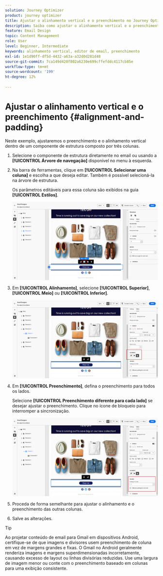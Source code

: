 ```yaml
---
solution: Journey Optimizer
product: journey optimizer
title: Ajustar o alinhamento vertical e o preenchimento no Journey Optimizer
description: Saiba como ajustar o alinhamento vertical e o preenchimento
feature: Email Design
topic: Content Management
role: User
level: Beginner, Intermediate
keywords: alinhamento vertical, editor de email, preenchimento
exl-id: 1e1d90ff-df5d-4432-a63a-a32d0d281d48
source-git-commit: 7ca149d420f802a6230e699cffefddc4117cb85e
workflow-type: tm+mt
source-wordcount: '199'
ht-degree: 12%

---
```


# Ajustar o alinhamento vertical e o preenchimento {#alignment-and-padding}

Neste exemplo, ajustaremos o preenchimento e o alinhamento vertical dentro de um componente de estrutura composto por três colunas.

1. Selecione o componente de estrutura diretamente no email ou usando a **[!UICONTROL Árvore de navegação]** disponível no menu à esquerda.

1. Na barra de ferramentas, clique em **[!UICONTROL Selecionar uma coluna]** e escolha a que deseja editar. Também é possível selecioná-la na árvore de estrutura.

   Os parâmetros editáveis para essa coluna são exibidos na guia **[!UICONTROL Estilos]**.

   ![](assets/alignment_2.png)

1. Em **[!UICONTROL Alinhamento]**, selecione **[!UICONTROL Superior]**, **[!UICONTROL Meio]** ou **[!UICONTROL Inferior]**.

   ![](assets/alignment_3.png)

1. Em **[!UICONTROL Preenchimento]**, defina o preenchimento para todos os lados.

   Selecione **[!UICONTROL Preenchimento diferente para cada lado]** se desejar ajustar o preenchimento. Clique no ícone de bloqueio para interromper a sincronização.

   ![](assets/alignment_4.png)

1. Proceda de forma semelhante para ajustar o alinhamento e o preenchimento das outras colunas.

1. Salve as alterações.

>[!TIP]
>
>Ao projetar conteúdo de email para Gmail em dispositivos Android, certifique-se de que imagens e divisores usem preenchimento de coluna em vez de margens grandes e fixas. O Gmail no Android geralmente renderiza imagens e margens superdimensionadas incorretamente, causando excesso de layout ou linhas divisórias reduzidas. Use uma largura de imagem menor ou conte com o preenchimento baseado em colunas para uma exibição consistente.
